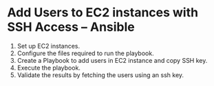 # Add Users to EC2 instances with SSH Access – Ansible

1. Set up EC2 instances.
2. Configure the files required to run the playbook. 
3. Create a Playbook to add users in EC2 instance and copy SSH key.
4. Execute the playbook.
5. Validate the results by fetching the users using an ssh key.
